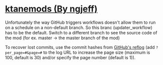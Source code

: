 # [ktanemods (By ngjeff)](https://github.com/ngjeff/ktanemods)

Unfortunately the way GitHub triggers workflows doesn't allow them to run on a schedule on a non-default branch. So this branc (updater_workflow) has to be the default. Switch to a different branch to see the source code of the mod (for ex. master -> the master branch of the mod)

To recover lost commits, use the commit hashes from [GitHub's reflog](https://api.github.com/repos/KtaneModules/ktanemods-ngjeff/events) (add `?per_page=#&page=#` to the log URL to increase the page size (maximum is 100, default is 30) and/or specify the page number (default is 1)).
